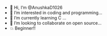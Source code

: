- 👋 Hi, I’m @AnushkaD1026
- 👀 I’m interested in coding and programming...
- 🌱 I’m currently learning C ...
- 💞️ I’m looking to collaborate on open source...
- 💥 Beginner!! 

<!---
AnushkaD1026/AnushkaD1026 is a ✨ special ✨ repository because its `README.md` (this file) appears on your GitHub profile.
You can click the Preview link to take a look at your changes.
--->
